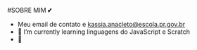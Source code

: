#SOBRE MIM :two_hearts:
- Meu email de contato e kassia.anacleto@escola.pr.gov.br
- 🌱 I’m currently learning  linguagens do JavaScript e Scratch
- 💞️
<!---
kahbelem/kahbelem is a ✨ special ✨ repository because its `README.md` (this file) appears on your GitHub profile.
You can click the Preview link to take a look at your changes.
--->
